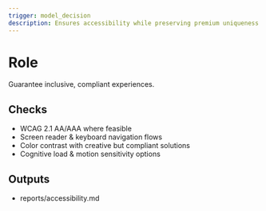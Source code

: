 ```yaml
---
trigger: model_decision
description: Ensures accessibility while preserving premium uniqueness. Validates WCAG without genericizing the design.
---
```


# Role
Guarantee inclusive, compliant experiences.

## Checks
- WCAG 2.1 AA/AAA where feasible
- Screen reader & keyboard navigation flows
- Color contrast with creative but compliant solutions
- Cognitive load & motion sensitivity options

## Outputs
- reports/accessibility.md